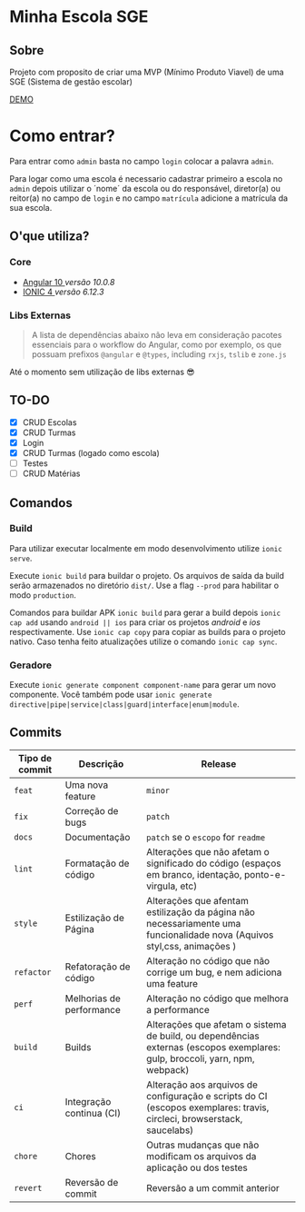 # Minha Escola SGE

## Sobre

Projeto com proposito de criar uma MVP (Mínimo Produto Viavel) de uma SGE (Sistema de gestão escolar)

[DEMO](https://me-sge.vercel.app/auth)

# Como entrar?

Para entrar como `admin` basta no campo `login` colocar a palavra `admin`.

Para logar como uma escola é necessario cadastrar primeiro a escola no `admin` depois utilizar o ´nome´ da escola ou do responsável, diretor(a) ou reitor(a) no campo de `login` e no campo `matrícula` adicione a matrícula da sua escola.

## O'que utiliza?

### Core

- [Angular 10 ](https://angular.io/) <i>versão 10.0.8</i>
- [IONIC 4 ](https://ionicframework.com/) <i>versão 6.12.3</i>

### Libs Externas

> A lista de dependências abaixo não leva em consideração pacotes essenciais para o workflow do Angular, como por exemplo, os que possuam prefixos `@angular` e `@types`, including `rxjs`, `tslib` e `zone.js`

<p>Até o momento sem utilização de libs externas 😎</p>

## TO-DO

- [x] CRUD Escolas
- [x] CRUD Turmas
- [x] Login
- [x] CRUD Turmas (logado como escola)
- [ ] Testes
- [ ] CRUD Matérias

## Comandos

### Build

Para utilizar executar localmente em modo desenvolvimento utilize `ionic serve`.

Execute `ionic build` para buildar o projeto. Os arquivos de saída da build serão armazenados no diretório `dist/`. Use a flag `--prod` para habilitar o modo `production`.

Comandos para buildar APK `ionic build` para gerar a build depois `ionic cap add` usando `android || ios` para criar os projetos <i>android</i> e <i>ios</i> respectivamente.
Use `ionic cap copy` para copiar as builds para o projeto nativo. Caso tenha feito atualizações utilize o comando `ionic cap sync`.

### Geradore

Execute `ionic generate component component-name` para gerar um novo componente. Você também pode usar `ionic generate directive|pipe|service|class|guard|interface|enum|module`.

## Commits

| Tipo de commit | Descrição                | Release                                                                                                                     |
| -------------- | ------------------------ | --------------------------------------------------------------------------------------------------------------------------- |
| `feat`         | Uma nova feature         | `minor`                                                                                                                     |
| `fix`          | Correção de bugs         | `patch`                                                                                                                     |
| `docs`         | Documentação             | `patch` se o `escopo` for `readme`                                                                                          |
| `lint`         | Formatação de código     | Alterações que não afetam o significado do código (espaços em branco, identação, ponto-e-virgula, etc)                      |
| `style`        | Estilização de Página    | Alterações que afentam estilização da página não necessariamente uma funcionalidade nova (Aquivos styl,css, animações )     |
| `refactor`     | Refatoração de código    | Alteração no código que não corrige um bug, e nem adiciona uma feature                                                      |
| `perf`         | Melhorias de performance | Alteração no código que melhora a performance                                                                               |
| `build`        | Builds                   | Alterações que afetam o sistema de build, ou dependências externas (escopos exemplares: gulp, broccoli, yarn, npm, webpack) |
| `ci`           | Integração continua (CI) | Alteração aos arquivos de configuração e scripts do CI (escopos exemplares: travis, circleci, browserstack, saucelabs)      |
| `chore`        | Chores                   | Outras mudanças que não modificam os arquivos da aplicação ou dos testes                                                    |
| `revert`       | Reversão de commit       | Reversão a um commit anterior                                                                                               |

